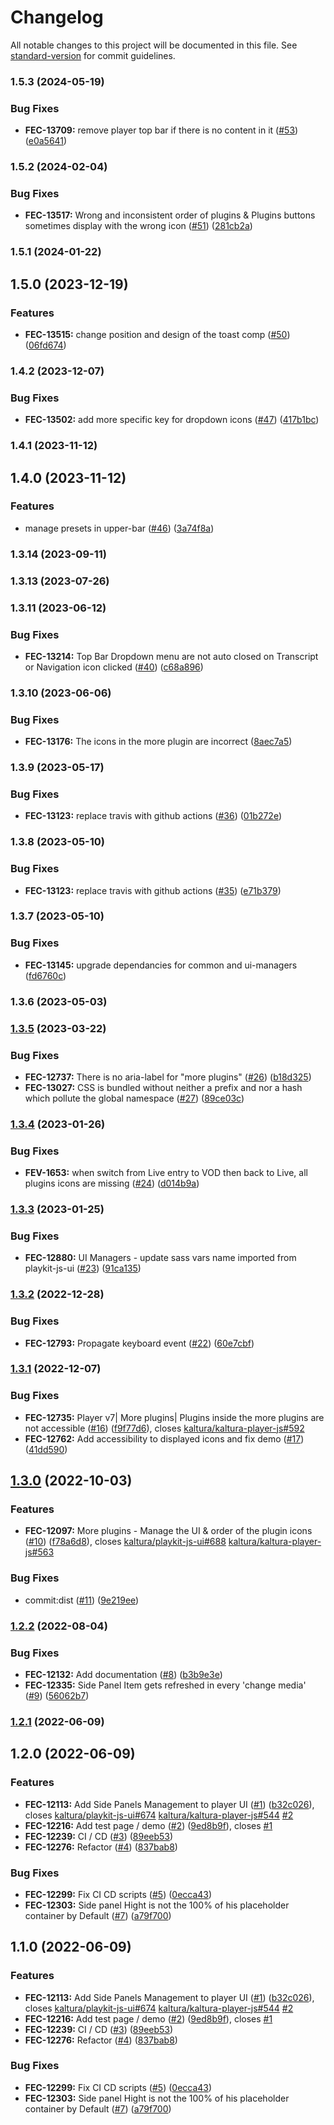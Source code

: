 # Changelog

All notable changes to this project will be documented in this file. See [standard-version](https://github.com/conventional-changelog/standard-version) for commit guidelines.

### 1.5.3 (2024-05-19)


### Bug Fixes

* **FEC-13709:** remove player top bar if there is no content in it ([#53](https://github.com/kaltura/playkit-js-ui-managers/issues/53)) ([e0a5641](https://github.com/kaltura/playkit-js-ui-managers/commit/e0a5641fcb607fa9f7b2ca43c5cd06898f0e4a80))

### 1.5.2 (2024-02-04)


### Bug Fixes

* **FEC-13517:** Wrong and inconsistent order of plugins & Plugins buttons sometimes display with the wrong icon ([#51](https://github.com/kaltura/playkit-js-ui-managers/issues/51)) ([281cb2a](https://github.com/kaltura/playkit-js-ui-managers/commit/281cb2a2a550d51287608aa4ec72eb2ed0e91335))

### 1.5.1 (2024-01-22)

## 1.5.0 (2023-12-19)


### Features

* **FEC-13515:** change position and design of the toast comp ([#50](https://github.com/kaltura/playkit-js-ui-managers/issues/50)) ([06fd674](https://github.com/kaltura/playkit-js-ui-managers/commit/06fd674c7b89f5b74ca534d660c3d6cc38f8277a))

### 1.4.2 (2023-12-07)


### Bug Fixes

* **FEC-13502:** add more specific key for dropdown icons ([#47](https://github.com/kaltura/playkit-js-ui-managers/issues/47)) ([417b1bc](https://github.com/kaltura/playkit-js-ui-managers/commit/417b1bc3a398ba0265938583fd900b04908d96f3))

### 1.4.1 (2023-11-12)

## 1.4.0 (2023-11-12)


### Features

* manage presets in upper-bar ([#46](https://github.com/kaltura/playkit-js-ui-managers/issues/46)) ([3a74f8a](https://github.com/kaltura/playkit-js-ui-managers/commit/3a74f8ad09ada1df3b6e7c3d2cff2ce98388f30f))

### 1.3.14 (2023-09-11)

### 1.3.13 (2023-07-26)

### 1.3.11 (2023-06-12)


### Bug Fixes

* **FEC-13214:** Top Bar Dropdown menu are not auto closed on Transcript or Navigation icon clicked ([#40](https://github.com/kaltura/playkit-js-ui-managers/issues/40)) ([c68a896](https://github.com/kaltura/playkit-js-ui-managers/commit/c68a8964ed2e3753c1fa3ba13d4e0e4f0c9174d8))

### 1.3.10 (2023-06-06)


### Bug Fixes

* **FEC-13176:** The icons in the more plugin are incorrect ([8aec7a5](https://github.com/kaltura/playkit-js-ui-managers/commit/8aec7a599e5d60c52e9d306821a6c0b4a3761764))

### 1.3.9 (2023-05-17)


### Bug Fixes

* **FEC-13123:** replace travis with github actions ([#36](https://github.com/kaltura/playkit-js-ui-managers/issues/36)) ([01b272e](https://github.com/kaltura/playkit-js-ui-managers/commit/01b272e7563e897f3ef79048f6eb13481c72ad3b))

### 1.3.8 (2023-05-10)


### Bug Fixes

* **FEC-13123:** replace travis with github actions ([#35](https://github.com/kaltura/playkit-js-ui-managers/issues/35)) ([e71b379](https://github.com/kaltura/playkit-js-ui-managers/commit/e71b3797e6f4115c4b2c2d815616022a2c62373a))

### 1.3.7 (2023-05-10)


### Bug Fixes

* **FEC-13145:** upgrade dependancies for common and ui-managers ([fd6760c](https://github.com/kaltura/playkit-js-ui-managers/commit/fd6760c101f74d46c7efd3c786fc12382afac6fd))

### 1.3.6 (2023-05-03)

### [1.3.5](https://github.com/kaltura/playkit-js-ui-managers/compare/v1.3.4...v1.3.5) (2023-03-22)


### Bug Fixes

* **FEC-12737:** There is no aria-label for "more plugins" ([#26](https://github.com/kaltura/playkit-js-ui-managers/issues/26)) ([b18d325](https://github.com/kaltura/playkit-js-ui-managers/commit/b18d3254e0c8b644454b1c5ac3ae7ee503500895))
* **FEC-13027:** CSS is bundled without neither a prefix and nor a hash which pollute the global namespace ([#27](https://github.com/kaltura/playkit-js-ui-managers/issues/27)) ([89ce03c](https://github.com/kaltura/playkit-js-ui-managers/commit/89ce03c62c7cd23f8ad1ce954c7f6cddb8c6368a))

### [1.3.4](https://github.com/kaltura/playkit-js-ui-managers/compare/v1.3.3...v1.3.4) (2023-01-26)


### Bug Fixes

* **FEV-1653:** when switch from Live entry to VOD then back to Live, all plugins icons are missing ([#24](https://github.com/kaltura/playkit-js-ui-managers/issues/24)) ([d014b9a](https://github.com/kaltura/playkit-js-ui-managers/commit/d014b9ab16f685c2884e9ffa5702da30c2c33871))

### [1.3.3](https://github.com/kaltura/playkit-js-ui-managers/compare/v1.3.2...v1.3.3) (2023-01-25)


### Bug Fixes

* **FEC-12880:** UI Managers - update sass vars name imported from playkit-js-ui ([#23](https://github.com/kaltura/playkit-js-ui-managers/issues/23)) ([91ca135](https://github.com/kaltura/playkit-js-ui-managers/commit/91ca135b9080488fe3ce92340d9ebcd744e9c526))

### [1.3.2](https://github.com/kaltura/playkit-js-ui-managers/compare/v1.3.1...v1.3.2) (2022-12-28)


### Bug Fixes

* **FEC-12793:** Propagate keyboard event ([#22](https://github.com/kaltura/playkit-js-ui-managers/issues/22)) ([60e7cbf](https://github.com/kaltura/playkit-js-ui-managers/commit/60e7cbf5166f96ea6af0fce61231661b3b4397fd))

### [1.3.1](https://github.com/kaltura/playkit-js-ui-managers/compare/v1.3.0...v1.3.1) (2022-12-07)


### Bug Fixes

* **FEC-12735:** Player v7| More plugins| Plugins inside the more plugins are not accessible ([#16](https://github.com/kaltura/playkit-js-ui-managers/issues/16)) ([f9f77d6](https://github.com/kaltura/playkit-js-ui-managers/commit/f9f77d6a8bba0e76f676961582b6b209735f2589)), closes [kaltura/kaltura-player-js#592](https://github.com/kaltura/kaltura-player-js/issues/592)
* **FEC-12762:** Add accessibility to displayed icons and fix demo ([#17](https://github.com/kaltura/playkit-js-ui-managers/issues/17)) ([41dd590](https://github.com/kaltura/playkit-js-ui-managers/commit/41dd59049cd1f0dd88f07c581dc1739f413cac0f))

## [1.3.0](https://github.com/kaltura/playkit-js-ui-managers/compare/v1.2.2...v1.3.0) (2022-10-03)


### Features

* **FEC-12097:** More plugins - Manage the UI & order of the plugin icons ([#10](https://github.com/kaltura/playkit-js-ui-managers/issues/10)) ([f78a6d8](https://github.com/kaltura/playkit-js-ui-managers/commit/f78a6d899d185f4f732b734a11e5d7d0603e677b)), closes [kaltura/playkit-js-ui#688](https://github.com/kaltura/playkit-js-ui/issues/688) [kaltura/kaltura-player-js#563](https://github.com/kaltura/kaltura-player-js/issues/563)


### Bug Fixes

* commit:dist ([#11](https://github.com/kaltura/playkit-js-ui-managers/issues/11)) ([9e219ee](https://github.com/kaltura/playkit-js-ui-managers/commit/9e219ee8895385b9b39103ea6b65fc843f88b2ba))

### [1.2.2](https://github.com/kaltura/playkit-js-ui-managers/compare/v1.2.1...v1.2.2) (2022-08-04)


### Bug Fixes

* **FEC-12132:** Add documentation ([#8](https://github.com/kaltura/playkit-js-ui-managers/issues/8)) ([b3b9e3e](https://github.com/kaltura/playkit-js-ui-managers/commit/b3b9e3efa8f6d7b120de1fabbb551c5e9689a0e9))
* **FEC-12335:** Side Panel Item gets refreshed in every 'change media' ([#9](https://github.com/kaltura/playkit-js-ui-managers/issues/9)) ([56062b7](https://github.com/kaltura/playkit-js-ui-managers/commit/56062b71218d1393cf3de09b62a2c2da4a10363c))

### [1.2.1](https://github.com/kaltura/playkit-js-ui-managers/compare/v1.2.0...v1.2.1) (2022-06-09)

## 1.2.0 (2022-06-09)


### Features

* **FEC-12113:** Add Side Panels Management to player UI ([#1](https://github.com/kaltura/playkit-js-ui-managers/issues/1)) ([b32c026](https://github.com/kaltura/playkit-js-ui-managers/commit/b32c0262d7617c19c4db2dac1bf892101b33b031)), closes [kaltura/playkit-js-ui#674](https://github.com/kaltura/playkit-js-ui/issues/674) [kaltura/kaltura-player-js#544](https://github.com/kaltura/kaltura-player-js/issues/544) [#2](https://github.com/kaltura/playkit-js-ui-managers/issues/2)
* **FEC-12216:** Add test page / demo ([#2](https://github.com/kaltura/playkit-js-ui-managers/issues/2)) ([9ed8b9f](https://github.com/kaltura/playkit-js-ui-managers/commit/9ed8b9f8cb577a6077d3f6ca5db435d3cec19234)), closes [#1](https://github.com/kaltura/playkit-js-ui-managers/issues/1)
* **FEC-12239:** CI / CD ([#3](https://github.com/kaltura/playkit-js-ui-managers/issues/3)) ([89eeb53](https://github.com/kaltura/playkit-js-ui-managers/commit/89eeb53752d8b7df98b2fd654e0bafdc01dad7bf))
* **FEC-12276:** Refactor ([#4](https://github.com/kaltura/playkit-js-ui-managers/issues/4)) ([837bab8](https://github.com/kaltura/playkit-js-ui-managers/commit/837bab8d50a82f45244d10fe35545f8566119ab9))


### Bug Fixes

* **FEC-12299:** Fix CI CD scripts ([#5](https://github.com/kaltura/playkit-js-ui-managers/issues/5)) ([0ecca43](https://github.com/kaltura/playkit-js-ui-managers/commit/0ecca43aaf5d76783b68df34c4128843b706189c))
* **FEC-12303:** Side panel Hight is not the 100% of his placeholder container by Default ([#7](https://github.com/kaltura/playkit-js-ui-managers/issues/7)) ([a79f700](https://github.com/kaltura/playkit-js-ui-managers/commit/a79f7005fa6bf4c8145038edfe23ded615809117))

## 1.1.0 (2022-06-09)


### Features

* **FEC-12113:** Add Side Panels Management to player UI ([#1](https://github.com/kaltura/playkit-js-ui-managers/issues/1)) ([b32c026](https://github.com/kaltura/playkit-js-ui-managers/commit/b32c0262d7617c19c4db2dac1bf892101b33b031)), closes [kaltura/playkit-js-ui#674](https://github.com/kaltura/playkit-js-ui/issues/674) [kaltura/kaltura-player-js#544](https://github.com/kaltura/kaltura-player-js/issues/544) [#2](https://github.com/kaltura/playkit-js-ui-managers/issues/2)
* **FEC-12216:** Add test page / demo ([#2](https://github.com/kaltura/playkit-js-ui-managers/issues/2)) ([9ed8b9f](https://github.com/kaltura/playkit-js-ui-managers/commit/9ed8b9f8cb577a6077d3f6ca5db435d3cec19234)), closes [#1](https://github.com/kaltura/playkit-js-ui-managers/issues/1)
* **FEC-12239:** CI / CD ([#3](https://github.com/kaltura/playkit-js-ui-managers/issues/3)) ([89eeb53](https://github.com/kaltura/playkit-js-ui-managers/commit/89eeb53752d8b7df98b2fd654e0bafdc01dad7bf))
* **FEC-12276:** Refactor ([#4](https://github.com/kaltura/playkit-js-ui-managers/issues/4)) ([837bab8](https://github.com/kaltura/playkit-js-ui-managers/commit/837bab8d50a82f45244d10fe35545f8566119ab9))


### Bug Fixes

* **FEC-12299:** Fix CI CD scripts ([#5](https://github.com/kaltura/playkit-js-ui-managers/issues/5)) ([0ecca43](https://github.com/kaltura/playkit-js-ui-managers/commit/0ecca43aaf5d76783b68df34c4128843b706189c))
* **FEC-12303:** Side panel Hight is not the 100% of his placeholder container by Default ([#7](https://github.com/kaltura/playkit-js-ui-managers/issues/7)) ([a79f700](https://github.com/kaltura/playkit-js-ui-managers/commit/a79f7005fa6bf4c8145038edfe23ded615809117))
